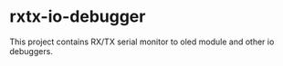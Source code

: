 # rxtx-io-debugger
This project contains RX/TX serial monitor to oled module and other io debuggers.
